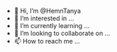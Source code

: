 - 👋 Hi, I’m @HemnTanya
- 👀 I’m interested in ...
- 🌱 I’m currently learning ...
- 💞️ I’m looking to collaborate on ...
- 📫 How to reach me ...

<!---
HemnTanya/HemnTanya is a ✨ special ✨ repository because its `README.md` (this file) appears on your GitHub profile.
You can click the Preview link to take a look at your changes.
--->
